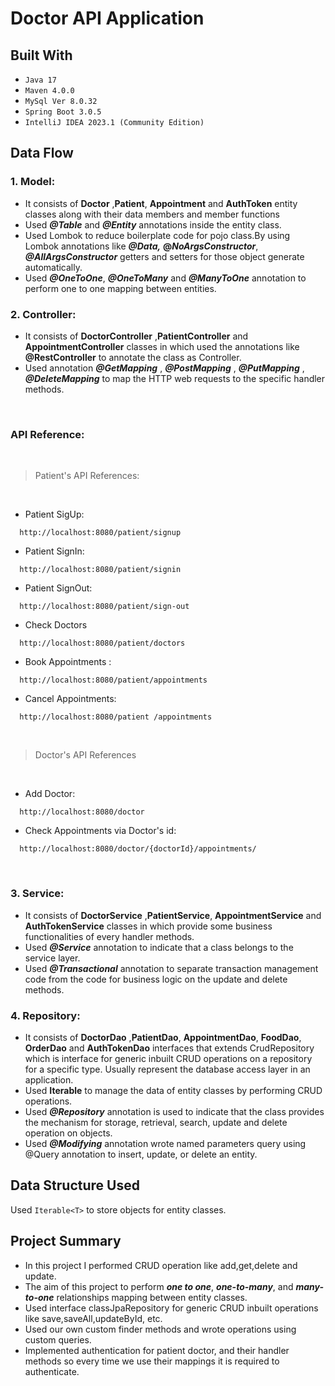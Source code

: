 # Doctor API Application


## Built With
* `Java 17`
* `Maven 4.0.0`
* `MySql Ver 8.0.32`
* `Spring Boot 3.0.5`
* `IntelliJ IDEA 2023.1 (Community Edition)`

## Data Flow

### 1. Model:
* It consists of **Doctor** ,**Patient**, **Appointment**  and **AuthToken** entity classes along with their data members and member functions
* Used **_@Table_** and **_@Entity_** annotations inside the entity class.
* Used Lombok to reduce boilerplate code for pojo class.By using Lombok annotations like _**@Data,**_ **@_NoArgsConstructor_**, **_@AllArgsConstructor_** getters and setters for those object generate automatically.
* Used **_@OneToOne_**, **_@OneToMany_** and **_@ManyToOne_**  annotation to perform one to one mapping between entities.

### 2. Controller:
* It consists of  **DoctorController** ,**PatientController** and **AppointmentController** classes in which used the annotations like **@RestController** to annotate the class as Controller.
* Used annotation **_@GetMapping_** , **_@PostMapping_** , **_@PutMapping_** , **_@DeleteMapping_** to map the HTTP web requests to the specific handler methods.

<br>

### API Reference:

<br>

>Patient's API References:

<br>

*  Patient SigUp:
```*.sh-session
  http://localhost:8080/patient/signup
```

* Patient SignIn:
```*.sh-session
  http://localhost:8080/patient/signin
```

* Patient SignOut:
```*.sh-session
  http://localhost:8080/patient/sign-out
```

* Check Doctors
```*.sh-session
  http://localhost:8080/patient/doctors
```

* Book Appointments :
```*.sh-session
  http://localhost:8080/patient/appointments
```

* Cancel Appointments:
```*.sh-session
  http://localhost:8080/patient /appointments
```
<br>

>Doctor's API References

<br>

* Add Doctor:
```*.sh-session
  http://localhost:8080/doctor
```

* Check Appointments via Doctor's id:
```*.sh-session
  http://localhost:8080/doctor/{doctorId}/appointments/
```

<br>


### 3. Service:
* It consists of **DoctorService** ,**PatientService**, **AppointmentService** and  **AuthTokenService** classes in which provide some business functionalities of every handler methods.
* Used _**@Service**_ annotation to indicate that a class belongs to the service layer.
* Used **_@Transactional_** annotation to separate transaction management code from the code for business logic on the update and delete methods.

### 4. Repository:
* It consists of **DoctorDao** ,**PatientDao**, **AppointmentDao**, **FoodDao**, **OrderDao** and **AuthTokenDao** interfaces that extends CrudRepository which is interface for generic inbuilt CRUD operations on a repository for a specific type. Usually represent the database access layer in an application.
* Used **Iterable** to manage the data of entity classes by performing CRUD operations.
* Used _**@Repository**_ annotation is used to indicate that the class provides the mechanism for storage, retrieval, search, update and delete operation on objects.
* Used _**@Modifying**_ annotation wrote named parameters query using @Query annotation to insert, update, or delete an entity.

## Data Structure Used
Used `Iterable<T>` to store objects for entity classes.

## Project Summary
* In this project I performed CRUD operation like add,get,delete and update.<br/>
* The aim of this project to perform **_one to one_**, **_one-to-many_**, and **_many-to-one_** relationships mapping between entity classes.
* Used interface classJpaRepository  for generic CRUD inbuilt operations like save,saveAll,updateById, etc.
* Used our own custom finder methods and wrote operations using custom queries.
* Implemented authentication for patient doctor, and their handler methods so every time we use their mappings it is required to authenticate.
